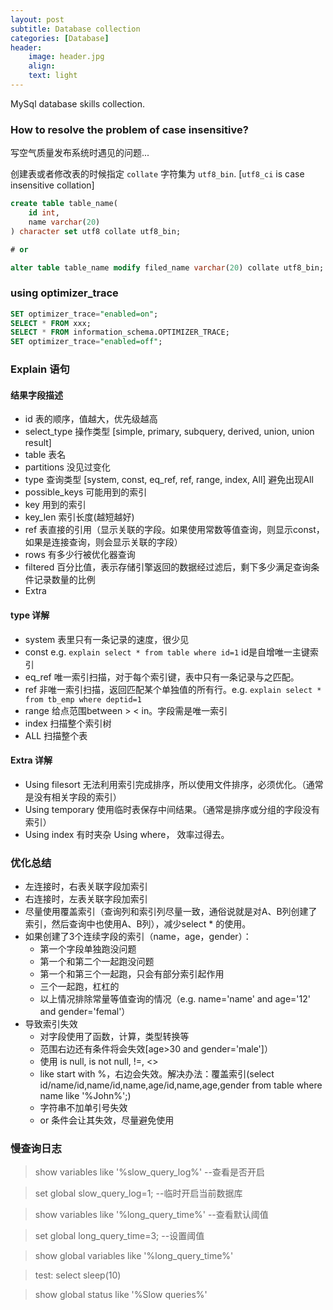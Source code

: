 ```yaml
---
layout: post
subtitle: Database collection
categories: [Database]
header:
    image: header.jpg
    align:
    text: light
---
```


MySql database skills collection.

### How to resolve the problem of case insensitive? 
写空气质量发布系统时遇见的问题...

创建表或者修改表的时候指定 `collate` 字符集为 `utf8_bin`. [`utf8_ci` is case insensitive collation]

```sql
create table table_name(
    id int,
    name varchar(20)
) character set utf8 collate utf8_bin;

# or

alter table table_name modify filed_name varchar(20) collate utf8_bin;
```

### using optimizer_trace

```sql
SET optimizer_trace="enabled=on";
SELECT * FROM xxx;
SELECT * FROM information_schema.OPTIMIZER_TRACE;
SET optimizer_trace="enabled=off";
```

### Explain 语句

#### 结果字段描述
* id 表的顺序，值越大，优先级越高
* select_type 操作类型 [simple, primary, subquery, derived, union, union result]
* table 表名
* partitions 没见过变化
* type 查询类型 [system, const, eq_ref, ref, range, index, All] 避免出现All
* possible_keys 可能用到的索引
* key 用到的索引
* key_len 索引长度(越短越好)
* ref 表直接的引用（显示关联的字段。如果使用常数等值查询，则显示const，如果是连接查询，则会显示关联的字段）
* rows 有多少行被优化器查询
* filtered 百分比值，表示存储引擎返回的数据经过滤后，剩下多少满足查询条件记录数量的比例
* Extra

#### type 详解
* system 表里只有一条记录的速度，很少见
* const e.g. `explain select * from table where id=1` id是自增唯一主键索引
* eq_ref 唯一索引扫描，对于每个索引键，表中只有一条记录与之匹配。
* ref 非唯一索引扫描，返回匹配某个单独值的所有行。e.g. `explain select * from tb_emp where deptid=1`
* range 给点范围between > < in。字段需是唯一索引
* index 扫描整个索引树
* ALL 扫描整个表

#### Extra 详解
* Using filesort 无法利用索引完成排序，所以使用文件排序，必须优化。（通常是没有相关字段的索引）
* Using temporary 使用临时表保存中间结果。（通常是排序或分组的字段没有索引）
* Using index 有时夹杂 Using where， 效率过得去。

### 优化总结
* 左连接时，右表关联字段加索引
* 右连接时，左表关联字段加索引
* 尽量使用覆盖索引（查询列和索引列尽量一致，通俗说就是对A、B列创建了索引，然后查询中也使用A、B列），减少select * 的使用。
* 如果创建了3个连续字段的索引（name，age，gender）：
    * 第一个字段单独跑没问题
    * 第一个和第二个一起跑没问题
    * 第一个和第三个一起跑，只会有部分索引起作用
    * 三个一起跑，杠杠的
    * 以上情况排除常量等值查询的情况（e.g. name='name' and age='12' and gender='femal'）
* 导致索引失效
    * 对字段使用了函数，计算，类型转换等
    * 范围右边还有条件将会失效[age>30 and gender='male']）
    * 使用 is null, is not null, !=, <>
    * like start with %，右边会失效。解决办法：覆盖索引(select id/name/id,name/id,name,age/id,name,age,gender from table where name like '%John%';)
    * 字符串不加单引号失效
    * or 条件会让其失效，尽量避免使用

### 慢查询日志

> show variables like '%slow_query_log%' --查看是否开启

> set global slow_query_log=1; --临时开启当前数据库

> show variables like '%long_query_time%' --查看默认阈值

> set global long_query_time=3; --设置阈值

> show global variables like '%long_query_time%'

> test: select sleep(10)

> show global status like '%Slow queries%'